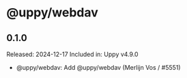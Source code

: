 # @uppy/webdav

## 0.1.0

Released: 2024-12-17
Included in: Uppy v4.9.0

- @uppy/webdav: Add @uppy/webdav (Merlijn Vos / #5551)
